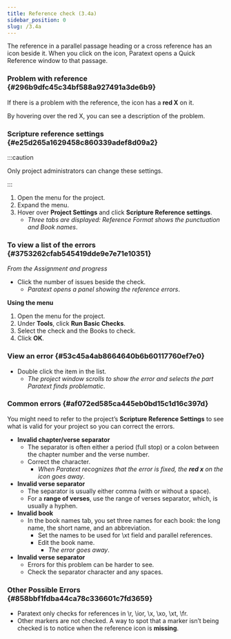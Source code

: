 ```yaml
---
title: Reference check (3.4a)
sidebar_position: 0
slug: /3.4a
---
```




The reference in a parallel passage heading or a cross reference has an icon beside it. When you click on the icon, Paratext opens a Quick Reference window to that passage.


### Problem with reference {#296b9dfc45c34bf588a927491a3de6b9}


If there is a problem with the reference, the icon has a **red X** on it.


By hovering over the red X, you can see a description of the problem.


### Scripture reference settings {#e25d265a1629458c860339adef8d09a2}


:::caution


Only project administrators can change these settings. 


:::

1. Open the menu for the project.
1. Expand the menu.
1. Hover over **Project Settings** and click **Scripture Reference settings**.
	- _Three tabs are displayed: Reference Format shows the punctuation and Book names_.

### To view a list of the errors {#3753262cfab545419dde9e7e71e10351}


_From the Assignment and progress_

- Click the number of issues beside the check.
	- _Paratext opens a panel showing the reference errors_.

**Using the menu**

1. Open the menu for the project.
1. Under **Tools**, click **Run Basic Checks**.
1. Select the check and the Books to check.
1. Click **OK**.

### View an error {#53c45a4ab8664640b6b60117760ef7e0}

- Double click the item in the list.
	- _The project window scrolls to show the error and selects the part Paratext finds problematic_.

### Common errors {#af072ed585ca445eb0bd15c1d16c397d}


You might need to refer to the project’s **Scripture Reference Settings** to see what is valid for your project so you can correct the errors.

- **Invalid chapter/verse separator**
	- The separator is often either a period (full stop) or a colon between the chapter number and the verse number.
	- Correct the character.
		- _When Paratext recognizes that the error is fixed, the_ _**red x**_ _on the icon goes away_.
- **Invalid verse separator**
	- The separator is usually either comma (with or without a space).
	- For a **range of verses**, use the range of verses separator, which, is usually a hyphen.
- **Invalid book**
	- In the book names tab, you set three names for each book: the long name, the short name, and an abbreviation.
		- Set the names to be used for \xt field and parallel references.
		- Edit the book name.
			- _The error goes away_.
- **Invalid verse separator**
	- Errors for this problem can be harder to see.
	- Check the separator character and any spaces.

### Other Possible Errors {#858bbf1fdba44ca78c336601c7fd3659}

- Paratext only checks for references in \r, \ior, \x, \xo, \xt, \fr.
- Other markers are not checked. A way to spot that a marker isn’t being checked is to notice when the reference icon is **missing**.
